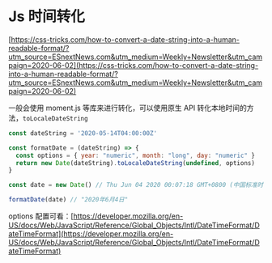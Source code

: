 # Js 时间转化

[https://css-tricks.com/how-to-convert-a-date-string-into-a-human-readable-format/?utm_source=ESnextNews.com&utm_medium=Weekly+Newsletter&utm_campaign=2020-06-02](https://css-tricks.com/how-to-convert-a-date-string-into-a-human-readable-format/?utm_source=ESnextNews.com&utm_medium=Weekly+Newsletter&utm_campaign=2020-06-02)

一般会使用 moment.js 等库来进行转化，可以使用原生 API 转化本地时间的方法，`toLocaleDateString`

```javascript
const dateString = '2020-05-14T04:00:00Z'

const formatDate = (dateString) => {
  const options = { year: "numeric", month: "long", day: "numeric" }
  return new Date(dateString).toLocaleDateString(undefined, options)
}

const date = new Date() // Thu Jun 04 2020 00:07:18 GMT+0800 (中国标准时间)

formatDate(date) // "2020年6月4日"
```

options 配置可看：[https://developer.mozilla.org/en-US/docs/Web/JavaScript/Reference/Global_Objects/Intl/DateTimeFormat/DateTimeFormat](https://developer.mozilla.org/en-US/docs/Web/JavaScript/Reference/Global_Objects/Intl/DateTimeFormat/DateTimeFormat)
